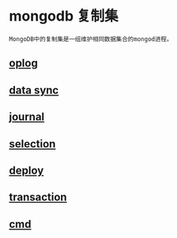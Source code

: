 # mongodb 复制集

    MongoDB中的复制集是一组维护相同数据集合的mongod进程。

## [oplog](mongodb-oplog.md)

## [data sync](mongodb-data-sync.md)

## [journal](mongodb-journal.md)

## [selection](mongodb-selection.md)

## [deploy](mongodb-deploy.md)

## [transaction](mongodb-transaction.md)

## [cmd](mongodb-replset-cmd.md)